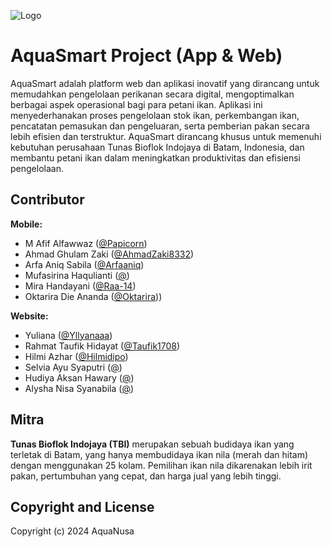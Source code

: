 
![Logo](https://i.ibb.co.com/TW02YXC/Logo-revisi-1.png)


# AquaSmart Project (App & Web)

AquaSmart adalah platform web dan aplikasi inovatif yang dirancang untuk memudahkan pengelolaan perikanan secara digital, mengoptimalkan berbagai aspek operasional bagi para petani ikan. Aplikasi ini menyederhanakan proses pengelolaan stok ikan, perkembangan ikan, pencatatan pemasukan dan pengeluaran, serta pemberian pakan secara lebih efisien dan terstruktur. AquaSmart dirancang khusus untuk memenuhi kebutuhan perusahaan Tunas Bioflok Indojaya di Batam, Indonesia, dan membantu petani ikan dalam meningkatkan produktivitas dan efisiensi pengelolaan.

## Contributor

**Mobile:**
- M Afif Alfawwaz ([@Papicorn](https://github.com/Papicorn))
- Ahmad Ghulam Zaki ([@AhmadZaki8332](https://github.com/AhmadZaki8332))
- Arfa Aniq Sabila ([@Arfaaniq](https://github.com/Arfaaniq))
- Mufasirina Haqulianti ([@]())
- Mira Handayani ([@Raa-14](https://github.com/Raa-14))
- Oktarira Die Ananda ([@Oktarira](https://github.com/Oktarira)))

**Website:**
- Yuliana ([@Yllyanaaa](https://github.com/Yllyanaaa))
- Rahmat Taufik Hidayat ([@Taufik1708](https://github.com/Taufik1708))
- Hilmi Azhar ([@Hilmidipo](https://github.com/Hilmidipo))
- Selvia Ayu Syaputri ([@](https://github.com/Taufik1708))
- Hudiya Aksan Hawary ([@](https://github.com/Taufik1708))
- Alysha Nisa Syanabila ([@](https://github.com/Taufik1708))


## Mitra

**Tunas Bioflok Indojaya (TBI)** merupakan sebuah budidaya ikan yang terletak di Batam, yang hanya membudidaya ikan nila (merah dan hitam) dengan menggunakan 25 kolam. Pemilihan ikan nila dikarenakan lebih irit pakan, pertumbuhan yang cepat, dan harga jual yang lebih tinggi.

## Copyright and License

Copyright (c) 2024 AquaNusa
